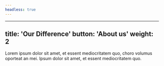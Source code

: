 ```yaml
---
headless: true
---
```

---
title: 'Our Difference'
button: 'About us'
weight: 2
---
Lorem ipsum dolor sit amet, et essent mediocritatem quo, choro volumus oporteat an mei. Ipsum dolor sit amet, et essent mediocritatem quo.
